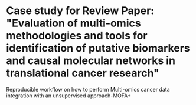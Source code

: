 # Case study for Review Paper: "Evaluation of multi-omics methodologies and tools for identification of putative biomarkers and causal molecular networks in translational cancer research"

Reproducible workflow on how to perform Multi-omics cancer data integration with an unsupervised approach-MOFA+